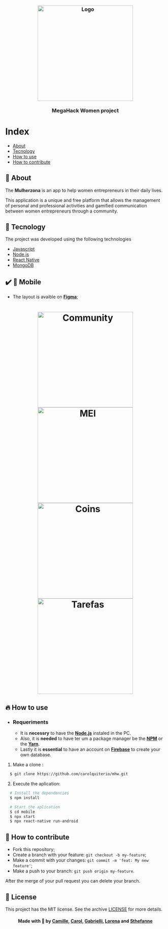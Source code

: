 <h3 align="center">
    <img alt="Logo" title="#logo" width="300px" src=".github/logo.png">
    <br><br>
    <b>MegaHack Women project</b>  
    <br>
</h3>

# Index

- [About](#about)
- [Tecnology](#tecnology)
- [How to use](#como-usar)
- [How to contribute](#how-to-contribute)

<a id="about"></a>

## :bookmark: About

The <strong>Mulherzona</strong> is an app to help women entrepreneurs in their daily lives.

This application is a unique and free platform that allows the management of personal and professional activities and gamified communication between women entrepreneurs through a community.

<a id="tecnology"></a>

## :rocket: Tecnology

The project was developed using the following technologies

- [Javascript](https://www.javascript.com/)
- [Node.js](https://nodejs.org/en/)
- [React Native](https://reactnative.dev/)
- [MongoDB](https://www.mongodb.com/)

## :heavy_check_mark: :iphone: Mobile

- The layout is avaible on **[Figma](<https://www.figma.com/file/nSs3Kg7UuPnKu2TN3tnaou/Megahack-Women-(Copy)?node-id=0%3A1>)**;

<h1 align="center">
    <img alt="Community" src=".github/Comunidade.jpg" width="300px">
    <img alt="MEI" src=".github/MEICuriosidades.jpg" width="300px"> 
    <br>
    <img alt="Coins" src=".github/Moedas.jpg" width="300px">
    <img alt="Tarefas" src=".github/Tarefas.jpg" width="300px">
</h1>

<a id="como-usar"></a>

## :fire: How to use

- ### **Requeriments**

  - It is **necessry** to have the **[Node.js](https://nodejs.org/en/)** instaled in the PC.
  - Also, it is **needed** to have ter um a package manager be the **[NPM](https://www.npmjs.com/)** or the **[Yarn](https://yarnpkg.com/)**.
  - Lastly it is **essential** to have an account on **[Firebase](https://firebase.google.com/)** to create your own database.

1. Make a clone :

```sh
  $ git clone https://github.com/carolquiterio/mhw.git
```

2. Execute the aplication:

```sh
  # Install the dependencies
  $ npm install

  # Start the aplication
  $ cd mobile
  $ npx start
  $ npx react-native run-android


```

<a id="how-to-contribute"></a>

## 🤔 How to contribute

- Fork this repository;
- Create a branch with your feature: `git checkout -b my-feature`;
- Make a commit with your changes: `git commit -m 'feat: My new feature'`;
- Make a push to your branch: `git push origin my-feature`.

After the merge of your pull request you can delete your branch.

## :memo: License

This project has the MIT license. See the archive [LICENSE](LICENSE.md) for more details.

<h4 align="center">
    Made with 💜 by <a href="www.linkedin.com/in/camillepaixao" target="_blank">Camille</a>, 
    <a href="https://www.linkedin.com/in/carolina-quiterio-978419188/" target="_blank">Carol</a>, 
    <a href="https://www.linkedin.com/in/gabrieli-pavlack-22b5711ab/" target="_blank">Gabrielli</a>, 
    <a href="https://www.linkedin.com/in/mishelle-sousa-3b8159135/" target="_blank">Lorena</a> and 
    <a href="https://br.linkedin.com/in/sthefannebatista" target="_blank">Sthefanne</a>
</h4>
